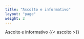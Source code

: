 ```yaml
---
title: "Ascolto e informativo"
layout: "page"
weight: 2
---
```


Ascolto e informativo
{{< ascolto >}}